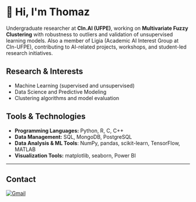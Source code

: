 # 👋 Hi, I'm Thomaz  

Undergraduate researcher at **CIn.AI (UFPE)**, working on **Multivariate Fuzzy Clustering** with robustness to outliers and validation of unsupervised learning models.
Also a member of Ligia (Academic AI Interest Group at CIn-UFPE), contributing to AI-related projects, workshops, and student-led research initiatives.

## Research & Interests  
- Machine Learning (supervised and unsupervised)  
- Data Science and Predictive Modeling  
- Clustering algorithms and model evaluation  

## Tools & Technologies  

- **Programming Languages:** Python, R, C, C++
- **Data Management:** SQL, MongoDB, PostgreSQL
- **Data Analysis & ML Tools**: NumPy, pandas, scikit-learn, TensorFlow, MATLAB
- **Visualization Tools:** matplotlib, seaborn, Power BI

---

## Contact  

[![Gmail](https://img.shields.io/badge/Gmail-D14836?style=for-the-badge&logo=gmail&logoColor=white)](mailto:tcca@cin.ufpe.br) 

